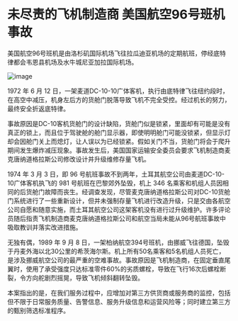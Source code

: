 # 未尽责的飞机制造商 美国航空96号班机事故

美国航空96号班机是由洛杉矶国际机场飞往拉瓜迪亚机场的定期航班，停经底特律都会韦恩县机场及水牛城尼亚加拉国际机场。

![image](https://github.com/user-attachments/assets/a0a2d36f-868e-4fea-a6eb-450b8d821ee7)


1972 年 6 月 12 日，一架麦道DC-10-10广体客机，执行由底特律飞往纽约段时，在高空中减压，机身左后方的货舱门脱落导致飞机不完全受控。经过机长的努力，最终安全折返底特律。

事故原因是DC-10客机货舱门的设计缺陷，货舱门似是锁紧，里面却有可能是没有真正的锁上，而且位于驾驶舱的舱门显示器，即使明明舱门可能没锁紧，但显示灯却会因舱门关上而熄灯，让人误以为已经锁紧。假如关门不当，货舱门将会于爬升期间发生爆炸减压现象。事故发生后，美国国家运输安全委员会要求飞机制造商麦克唐纳道格拉斯公司修改设计并升级维修存量飞机。

1974 年 3 月 3 日，即 96 号航班事故不到两年，土耳其航空公司由麦道DC-10-10广体客机执飞的 981 号航班在巴黎郊外坠毁，机上 346 名乘客和机组人员因相同的后货舱门故障而丧生。经调查发现，尽管麦克唐纳道格拉斯公司对DC-10货舱门系统进行了一些重新设计，但并未强制存量飞机进行改造升级，只是交由各航空公司自愿和随意实施，而土耳其航空公司这架客机没有进行过升级维护。许多评论员随后指责飞机制造商麦克唐纳道格拉斯公司和航空当局未能从96号航班事故中吸取教训并落实改进措施。

无独有偶，1989 年 9 月 8 日，一架柏纳航空394号班机，由挪威飞往德国，坠毁于丹麦外海以北30公里的希茨海尔斯。机上所有50名乘客和5名机组人员死亡，是涉及挪威航空公司的最严重的空难事故。事故原因是飞机制造商，在固定垂直尾翼时，使用了承受强度只达标准零件60%的劣质螺栓，导致在飞行16次后螺栓断裂，令方向舵剧烈摇晃，导致飞机倾斜翻转坠毁。

本案指出的是，在我们服务过程中，应增加对第三方供货商或服务商的监控，包括但不限于日常服务质量、告警信息、服务升级信息和运营风险等；同时建立第三方的甄别筛选标准程序。
